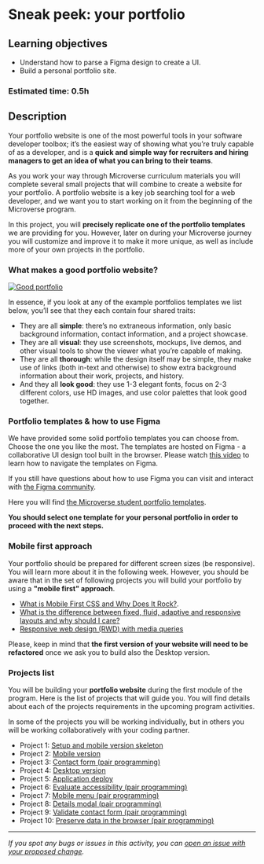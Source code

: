 # Sneak peek: your portfolio

## Learning objectives

- Understand how to parse a Figma design to create a UI.
- Build a personal portfolio site.

### Estimated time: 0.5h

## Description

Your portfolio website is one of the most powerful tools in your software developer toolbox; it’s the easiest way of showing what you’re truly capable of as a developer, and is a **quick and simple way for recruiters and hiring managers to get an idea of what you can bring to their teams**.

As you work your way through Microverse curriculum materials you will complete several small projects that will combine to create a website for your portfolio. A portfolio website is a key job searching tool for a web developer, and we want you to start working on it from the beginning of the Microverse program. 

In this project, you will **precisely replicate one of the portfolio templates** we are providing for you. However, later on during your Microverse journey you will customize and improve it to make it more unique, as well as include more of your own projects in the portfolio.

### What makes a good portfolio website?

[![Good portfolio](https://img.youtube.com/vi/3-N6O7DVrbc/0.jpg)](https://www.youtube.com/watch?v=3-N6O7DVrbc)

In essence, if you look at any of the example portfolios templates we list below, you’ll see that they each contain four shared traits:

- They are all **simple**: there’s no extraneous information, only basic background information, contact information, and a project showcase.
- They are all **visual**: they use screenshots, mockups, live demos, and other visual tools to show the viewer what you’re capable of making.
- They are all **thorough**: while the design itself may be simple, they make use of links (both in-text and otherwise) to show extra background information about their work, projects, and history.
- And they all **look good**: they use 1-3 elegant fonts, focus on 2-3 different colors, use HD images, and use color palettes that look good together.

### Portfolio templates & how to use Figma

We have provided some solid portfolio templates you can choose from. Choose the one you like the most. The templates are hosted on Figma - a collaborative UI design tool built in the browser. Please watch [this video](https://www.loom.com/embed/167236d17f104fc18298c5c9888354c9) to learn how to navigate the templates on Figma.

If you still have questions about how to use Figma you can visit and interact with [the Figma community](https://forum.figma.com/).

Here you will find [the Microverse student portfolio templates](https://www.figma.com/file/l7SqJ3ZfkAKih9sFxvWSR4/Microverse-Student-Project-1?node-id=0%3A1).

**You should select one template for your personal portfolio in order to proceed with the next steps.**

### Mobile first approach

Your portfolio should be prepared for different screen sizes (be responsive). You will learn more about it in the following week. However, you should be aware that in the set of following projects you will build your portfolio by using a **"mobile first" approach**.

- [What is Mobile First CSS and Why Does It Rock?](https://www.mightyminnow.com/2013/11/what-is-mobile-first-css-and-why-does-it-rock/). 
- [What is the difference between fixed, fluid, adaptive and responsive layouts and why should I care?](https://ux-alpaca.medium.com/so-what-exactly-is-the-difference-between-fixed-fluid-adaptive-and-responsive-layouts-and-why-3773272d8481)
- [Responsive web design (RWD) with media queries](https://github.com/microverseinc/curriculum-html-css/blob/9994802d0d47e69b3dee918d3f32175fdead7ea3/responsivness.md)

Please, keep in mind that **the first version of your website will need to be refactored** once we ask you to build also the Desktop version.

### Projects list

You will be building your **portfolio website** during the first module of the program. Here is the list of projects that will guide you. You will find details about each of the projects requirements in the upcoming program activities. 

In some of the projects you will be working individually, but in others you will be working collaboratively with your coding partner.

- Project 1: [Setup and mobile version skeleton](https://github.com/microverseinc/curriculum-html-css/blob/main/portfolio/1_setup.md)
- Project 2: [Mobile version](https://github.com/microverseinc/curriculum-html-css/blob/main/portfolio/2_mobile.md)
- Project 3: [Contact form (pair programming)](https://github.com/microverseinc/curriculum-html-css/blob/main/portfolio/3_contact_form.md)
- Project 4: [Desktop version](https://github.com/microverseinc/curriculum-html-css/blob/main/portfolio/4_desktop_version.md)
- Project 5: [Application deploy](https://github.com/microverseinc/curriculum-html-css/blob/main/portfolio/5_deploy.md)
- Project 6: [Evaluate accessibility (pair programming)](https://github.com/microverseinc/curriculum-html-css/blob/main/portfolio/6_accessability.md)
- Project 7: [Mobile menu (pair programming)](https://github.com/microverseinc/curriculum-html-css/blob/main/portfolio/7_mobile_menu.md)
- Project 8: [Details modal (pair programming)](https://github.com/microverseinc/curriculum-html-css/blob/main/portfolio/8_popup.md)
- Project 9: [Validate contact form (pair programming)](https://github.com/microverseinc/curriculum-html-css/blob/main/portfolio/9_validate_form.md)
- Project 10: [Preserve data in the browser (pair programming)](https://github.com/microverseinc/curriculum-html-css/blob/main/portfolio/10_localstorage.md)

---

_If you spot any bugs or issues in this activity, you can [open an issue with your proposed change](https://github.com/microverseinc/curriculum-transversal-skills/blob/main/git-github/articles/open_issue.md)._